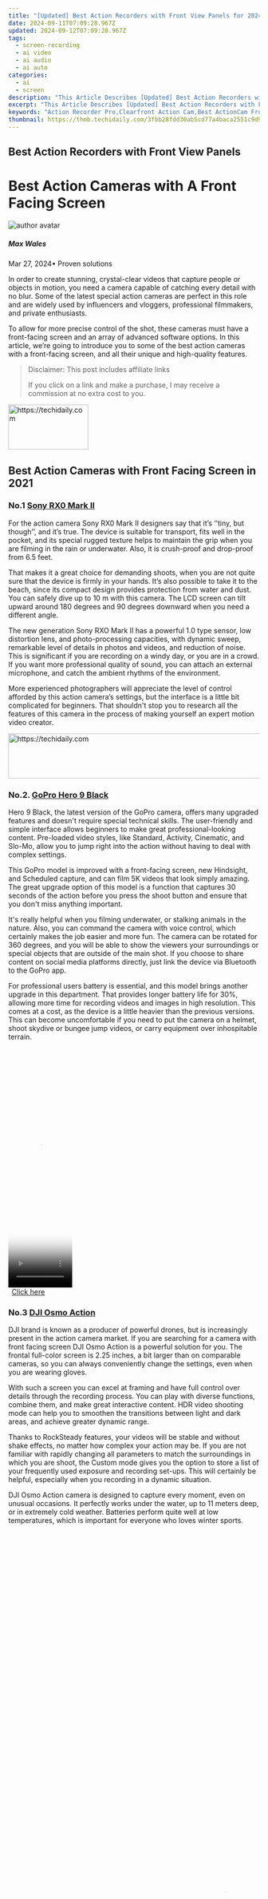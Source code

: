 ```yaml
---
title: "[Updated] Best Action Recorders with Front View Panels for 2024"
date: 2024-09-11T07:09:28.967Z
updated: 2024-09-12T07:09:28.967Z
tags: 
  - screen-recording
  - ai video
  - ai audio
  - ai auto
categories: 
  - ai
  - screen
description: "This Article Describes [Updated] Best Action Recorders with Front View Panels for 2024"
excerpt: "This Article Describes [Updated] Best Action Recorders with Front View Panels for 2024"
keywords: "Action Recorder Pro,Clearfront Action Cam,Best ActionCam FrontView,TopAction Videopanel,UltimateAction HDRecorder,SuperView Action Cam,OptimalFront ActionCam"
thumbnail: https://thmb.techidaily.com/3fbb28fdd30ab5cd77a4baca2551c9d92b27e18215ac7c02404eb389cacb68b2.jpg
---
```


## Best Action Recorders with Front View Panels

# Best Action Cameras with A Front Facing Screen

![author avatar](https://images.wondershare.com/filmora/article-images/max-wales-author.jpg)

##### Max Wales

 Mar 27, 2024• Proven solutions

In order to create stunning, crystal-clear videos that capture people or objects in motion, you need a camera capable of catching every detail with no blur. Some of the latest special action cameras are perfect in this role and are widely used by influencers and vloggers, professional filmmakers, and private enthusiasts.

To allow for more precise control of the shot, these cameras must have a front-facing screen and an array of advanced software options. In this article, we’re going to introduce you to some of the best action cameras with a front-facing screen, and all their unique and high-quality features.


>  Disclaimer: This post includes affiliate links
>
>  If you click on a link and make a purchase, I may receive a commission at no extra cost to you.
>







<!-- affiliate ads begin -->
<a href="https://aligracehair.sjv.io/c/5597632/2135352/19272" target="_top" id="2135352">
  <img src="//a.impactradius-go.com/display-ad/19272-2135352" border="0" alt="https://techidaily.com" width="160" height="90"/>
</a>
<img height="0" width="0" src="https://aligracehair.sjv.io/i/5597632/2135352/19272" style="position:absolute;visibility:hidden;" border="0" />
<!-- affiliate ads end -->




## Best Action Cameras with Front Facing Screen in 2021

### No.1 [Sony RX0 Mark II](https://www.sony.com/za/electronics/cyber-shot-compact-cameras/dsc-rx0m2)

For the action camera Sony RX0 Mark II designers say that it’s ‘’tiny, but though’’, and it’s true. The device is suitable for transport, fits well in the pocket, and its special rugged texture helps to maintain the grip when you are filming in the rain or underwater. Also, it is crush-proof and drop-proof from 6.5 feet.

That makes it a great choice for demanding shoots, when you are not quite sure that the device is firmly in your hands. It’s also possible to take it to the beach, since its compact design provides protection from water and dust. You can safely dive up to 10 m with this camera. The LCD screen can tilt upward around 180 degrees and 90 degrees downward when you need a different angle.

The new generation Sony RXO Mark II has a powerful 1.0 type sensor, low distortion lens, and photo-processing capacities, with dynamic sweep, remarkable level of details in photos and videos, and reduction of noise. This is significant if you are recording on a windy day, or you are in a crowd. If you want more professional quality of sound, you can attach an external microphone, and catch the ambient rhythms of the environment.

More experienced photographers will appreciate the level of control afforded by this action camera’s settings, but the interface is a little bit complicated for beginners. That shouldn't stop you to research all the features of this camera in the process of making yourself an expert motion video creator.





<!-- affiliate ads begin -->
<a href="https://unicoeye.pxf.io/c/5597632/2134495/18498" target="_top" id="2134495">
  <img src="//a.impactradius-go.com/display-ad/18498-2134495" border="0" alt="https://techidaily.com" width="728" height="90"/>
</a>
<img height="0" width="0" src="https://unicoeye.pxf.io/i/5597632/2134495/18498" style="position:absolute;visibility:hidden;" border="0" />
<!-- affiliate ads end -->




### No.2\. [GoPro Hero 9 Black](https://gopro.com/en/us/shop/cameras/hero9-black/CHDHX-901-master.html)

Hero 9 Black, the latest version of the GoPro camera, offers many upgraded features and doesn't require special technical skills. The user-friendly and simple interface allows beginners to make great professional-looking content. Pre-loaded video styles, like Standard, Activity, Cinematic, and Slo-Mo, allow you to jump right into the action without having to deal with complex settings.

This GoPro model is improved with a front-facing screen, new Hindsight, and Scheduled capture, and can film 5K videos that look simply amazing. The great upgrade option of this model is a function that captures 30 seconds of the action before you press the shoot button and ensure that you don't miss anything important.

It's really helpful when you filming underwater, or stalking animals in the nature. Also, you can command the camera with voice control, which certainly makes the job easier and more fun. The camera can be rotated for 360 degrees, and you will be able to show the viewers your surroundings or special objects that are outside of the main shot. If you choose to share content on social media platforms directly, just link the device via Bluetooth to the GoPro app.

For professional users battery is essential, and this model brings another upgrade in this department. That provides longer battery life for 30%, allowing more time for recording videos and images in high resolution. This comes at a cost, as the device is a little heavier than the previous versions. This can become uncomfortable if you need to put the camera on a helmet, shoot skydive or bungee jump videos, or carry equipment over inhospitable terrain.





<!-- affiliate ads begin -->
<span id="1975555">
					<video width="128" height="480" style="cursor:pointer"
           poster="//a.impactradius-go.com/display-clicktoplayimage/1975555.png"
           onclick="if(!this.playClicked){this.play();this.setAttribute('controls',true);this.playClicked=true;}">
	   <source src="//a.impactradius-go.com/display-ad/22993-1975555">
	   <img src="//a.impactradius-go.com/display-clicktoplayimage/1975555.png" style="border: none; height: 100%; width: 100%; object-fit: contain">
	</video>
	<div style="width:80px;text-align:center"><a href="javascript:window.open(decodeURIComponent('https%3A%2F%2Fhomestyler.sjv.io%2Fc%2F5597632%2F1975555%2F22993'), '_blank');void(0);">Click here</a></div>
</span>
<img height="0" width="0" src="https://imp.pxf.io/i/5597632/1975555/22993" style="position:absolute;visibility:hidden;" border="0" />
<!-- affiliate ads end -->




### No.3 [DJI Osmo Action](https://www.dji.com/pl/osmo-action)

DJI brand is known as a producer of powerful drones, but is increasingly present in the action camera market. If you are searching for a camera with front facing screen DJI Osmo Action is a powerful solution for you. The frontal full-color screen is 2.25 inches, a bit larger than on comparable cameras, so you can always conveniently change the settings, even when you are wearing gloves.

With such a screen you can excel at framing and have full control over details through the recording process. You can play with diverse functions, combine them, and make great interactive content. HDR video shooting mode can help you to smoothen the transitions between light and dark areas, and achieve greater dynamic range.

Thanks to RockSteady features, your videos will be stable and without shake effects, no matter how complex your action may be. If you are not familiar with rapidly changing all parameters to match the surroundings in which you are shoot, the Custom mode gives you the option to store a list of your frequently used exposure and recording set-ups. This will certainly be helpful, especially when you recording in a dynamic situation.

DJI Osmo Action camera is designed to capture every moment, even on unusual occasions. It perfectly works under the water, up to 11 meters deep, or in extremely cold weather. Batteries perform quite well at low temperatures, which is important for everyone who loves winter sports.





<!-- affiliate ads begin -->
<span id="2135471">
					<video width="864" height="1536" style="cursor:pointer"
           poster="//a.impactradius-go.com/display-clicktoplayimage/2135471.png"
           onclick="if(!this.playClicked){this.play();this.setAttribute('controls',true);this.playClicked=true;}">
	   <source src="//a.impactradius-go.com/display-ad/18498-2135471">
	   <img src="//a.impactradius-go.com/display-clicktoplayimage/2135471.png" style="border: none; height: 100%; width: 100%; object-fit: contain">
	</video>
	<div style="width:540px;text-align:center"><a href="javascript:window.open(decodeURIComponent('https%3A%2F%2Funicoeye.pxf.io%2Fc%2F5597632%2F2135471%2F18498'), '_blank');void(0);">Click here</a></div>
</span>
<img height="0" width="0" src="https://imp.pxf.io/i/5597632/2135471/18498" style="position:absolute;visibility:hidden;" border="0" />
<!-- affiliate ads end -->




### No.4 [Akaso Brave 7 LE Dual Screen Action Camera](https://www.akasotech.com/product/brave-7-le)

Action cameras with dual front-facing screens provide some unique opportunities for dynamic filmmaking, vlogging, or live streaming. The improved features of the Akaso Brave 7 LE empower you to create technically excellent content, including 4k videos at 30fps.

You can manually choose between several resolutions and frame rates, and make appropriate combinations depending on your need. Likewise, for complementary recording, there is an option to select different zoom settings, combine fast and slow-motion within the same shot, or shoot looping and time-lapse videos.

For users who prefer to record their sports activities on the water, or maybe a romantic day in the rainy season, it’s significant to know that this device is waterproof. When it’s not in use, the camera can be additionally protected by storing it in the waterproof case that comes with a part of the Akaso Brave 7 LE package.

Akaso Brave 7 LE gives you more freedom in every aspect of recording your adventures. You can use Remote Control, which is supported by Wi-Fi, and easily take control of the scene from a distance. Through the official app, you can steam your videos on Instagram and other social networks without having to download it to your computer first.





<!-- affiliate ads begin -->
<a href="https://appsumo.8odi.net/c/5597632/2123749/7443" target="_top" id="2123749">
  <img src="//a.impactradius-go.com/display-ad/7443-2123749" border="0" alt="https://techidaily.com" width="728" height="90"/>
</a>
<img height="0" width="0" src="https://appsumo.8odi.net/i/5597632/2123749/7443" style="position:absolute;visibility:hidden;" border="0" />
<!-- affiliate ads end -->




### No.5 [Insta360 One R](https://www.insta360.com/de/product/insta360-oner%5Ftwin-edition)

The creative process can be exciting, unless you have to deal with limitations of your equipment. With Insta360 One R action camera you will feel totally in control in every stage, from recording of raw footage to editing and post-production, as recording in 360 gives you many possibilities. This camera comes with several integrated options that allow very precise handling of light and color.

For instance, when you activate Starlapse mode the exposure automatically adjusts to capture all the changing colors of the sky at night, while in AquaVision you get various shades of underwater objects. It’s very simple to overlay videos with data, and speed, route, direction, and other interesting details relevant for understanding the action sequence. Without any effort, every photo or video will look as if it comes out of a Hollywood studio.

One of the most representative features is the invisible selfie stick, which allows you to film from third-person perspectives while you using the Dual-Lens 360 mode. This basically allows the camera to act as a drone, so you can capture some really interesting angles.

Insta360 One R is waterproof and designed for filming in any weather. It can perfectly work underwater, up to depths of 5 meters. If you use the additional Dive Case, you will keep the camera even better protected, and be able to document your underwater adventures with stunning resolution and crystal-clear action scenes.

**Conclusion**

The latest generation of action cameras with front-facing screen brings some previously unseen capacities to the table. Even people who are not professional videographers can create some truly amazing works with any of the cameras described in this article.

Each of them has specific strengths and weaknesses, so you should carefully analyze their specifications and user reviews before you decide which of those beautiful machines to get. As soon as you try filming with your new toy, you’ll understand why having a top-tier action camera is so important.

| Spec.            | Sony RXO Mark II | GoPro Hero 9 Black | DJI Osmo Action | Akaso Brave 7 | Insta360 One R |
| ---------------- | ---------------- | ------------------ | --------------- | ------------- | -------------- |
| Weight           | 110g             | 158g               | 124g            | 61g           | 121g           |
| Waterproof       | 10m              | 10m                | 11m             | 1m            | 5m             |
| 5K Video         | No               | 30fps              | No              | No            | No             |
| 4K Video         | 30fps            | 60fps              | 60fps           | 30fps         | 60fps          |
| 1080p Video      | 960fps/1000fps   | 240fps             | 240fps          | 60/30fps      | 200fps         |
| Still Resolution | 15.3MP           | 20MP               | 12MP            | 20MP          | 12MP           |
| Battery Life     | 35minutes-1 hour | 1-3 hours          | 1-2.25 hours    | 1.5 hours     | 70 minutes     |

![author avatar](https://images.wondershare.com/filmora/article-images/max-wales-author.jpg)





<!-- affiliate ads begin -->
<a href="https://aligracehair.sjv.io/c/5597632/2135373/19272" target="_top" id="2135373">
  <img src="//a.impactradius-go.com/display-ad/19272-2135373" border="0" alt="https://techidaily.com" width="392" height="72"/>
</a>
<img height="0" width="0" src="https://aligracehair.sjv.io/i/5597632/2135373/19272" style="position:absolute;visibility:hidden;" border="0" />
<!-- affiliate ads end -->




Max Wales

Max Wales is a writer and a lover of all things video.

Follow @Max Wales


<ins class="adsbygoogle"
     style="display:block"
     data-ad-format="autorelaxed"
     data-ad-client="ca-pub-7571918770474297"
     data-ad-slot="1223367746"></ins>



<ins class="adsbygoogle"
     style="display:block"
     data-ad-client="ca-pub-7571918770474297"
     data-ad-slot="8358498916"
     data-ad-format="auto"
     data-full-width-responsive="true"></ins>






<span class="atpl-alsoreadstyle">Also read:</span>
<div><ul>
<li><a href="https://vimeo-videos.techidaily.com/new-10-best-online-vimeo-video-downloaders-for-2024/"><u>[New] 10 Best Online Vimeo Video Downloaders for 2024</u></a></li>
<li><a href="https://extra-hints.techidaily.com/new-crafting-captivating-windows-11-visual-themes/"><u>[New] Crafting Captivating Windows 11 Visual Themes</u></a></li>
<li><a href="https://snapchat-videos.techidaily.com/new-elevate-your-snap-game-15-strategies-for-social-success/"><u>[New] Elevate Your Snap Game 15 Strategies for Social Success</u></a></li>
<li><a href="https://fox-boxes.techidaily.com/new-enhancing-film-aesthetics-with-luts-technology-for-2024/"><u>[New] Enhancing Film Aesthetics with Luts Technology for 2024</u></a></li>
<li><a href="https://fox-boxes.techidaily.com/new-in-2024-from-basic-players-to-gamers-paradise-the-kinemaster-android-experience/"><u>[New] In 2024, From Basic Players to Gamers' Paradise The KineMaster Android Experience</u></a></li>
<li><a href="https://fox-boxes.techidaily.com/new-in-2024-humorous-hits-lifetime-access-to-memes/"><u>[New] In 2024, Humorous Hits Lifetime Access to Memes</u></a></li>
<li><a href="https://fox-boxes.techidaily.com/new-in-2024-mastering-time-stamps-on-youtube-videos/"><u>[New] In 2024, Mastering Time Stamps on YouTube Videos</u></a></li>
<li><a href="https://instagram-videos.techidaily.com/new-in-2024-perfecting-instagram-the-art-of-caption-placement/"><u>[New] In 2024, Perfecting Instagram The Art of Caption Placement</u></a></li>
<li><a href="https://fox-boxes.techidaily.com/new-in-2024-unleash-full-potential-in-yi-4k-recording/"><u>[New] In 2024, Unleash Full Potential in YI 4K Recording</u></a></li>
<li><a href="https://fox-boxes.techidaily.com/new-pajama-plots-performed-a-critical-study-of-bedtime-storytelling-vids/"><u>[New] Pajama Plots Performed A Critical Study of Bedtime Storytelling Vids</u></a></li>
<li><a href="https://extra-skills.techidaily.com/new-pro-level-webcams-the-ultimate-choice-for-your-podcasts/"><u>[New] Pro Level Webcams The Ultimate Choice for Your Podcasts</u></a></li>
<li><a href="https://fox-boxes.techidaily.com/new-screen-ready-images-opting-for-srgb/"><u>[New] Screen Ready Images Opting for Srgb</u></a></li>
<li><a href="https://fox-boxes.techidaily.com/new-snicker-schematics-androids-with-sarcasm-for-2024/"><u>[New] Snicker Schematics Androids with Sarcasm for 2024</u></a></li>
<li><a href="https://fox-boxes.techidaily.com/new-the-calming-chorus-proven-voices-aid-sleep/"><u>[New] The Calming Chorus Proven Voices Aid Sleep</u></a></li>
<li><a href="https://fox-boxes.techidaily.com/new-the-painters-touch-mastering-color-artistry/"><u>[New] The Painter's Touch Mastering Color Artistry</u></a></li>
<li><a href="https://fox-boxes.techidaily.com/new-the-ultimate-image-editor-repertoire-for-text-addition/"><u>[New] The Ultimate Image Editor Repertoire for Text Addition</u></a></li>
<li><a href="https://fox-boxes.techidaily.com/new-top-15-youtube-originals-premium-unboxing-sessions-for-2024/"><u>[New] Top 15 YouTube Originals Premium Unboxing Sessions for 2024</u></a></li>
<li><a href="https://program-issues.techidaily.com/solved-cod-modern-warfare-keeps-crashing/"><u>[SOLVED] COD: Modern Warfare Keeps Crashing</u></a></li>
<li><a href="https://fox-boxes.techidaily.com/updated-2024-approved-conquering-peaks-and-valleys-comparing-the-mightiest-gopros-b-and-sessions/"><u>[Updated] 2024 Approved Conquering Peaks and Valleys Comparing the Mightiest GoPros, B & Sessions</u></a></li>
<li><a href="https://fox-boxes.techidaily.com/updated-2024-approved-elevating-visual-clarity-uncovering-iphone-xs-precision-camera/"><u>[Updated] 2024 Approved Elevating Visual Clarity Uncovering iPhone X’s Precision Camera</u></a></li>
<li><a href="https://screen-video-capture.techidaily.com/updated-2024-approved-enhancing-presentations-incorporating-snap-features-on-meet/"><u>[Updated] 2024 Approved Enhancing Presentations Incorporating Snap Features on Meet</u></a></li>
<li><a href="https://vp-tips.techidaily.com/updated-2024-approved-perfect-your-iphone-videographyphoto-expertise-with-add-ons/"><u>[Updated] 2024 Approved Perfect Your iPhone Videography/Photo Expertise With Add-Ons</u></a></li>
<li><a href="https://youtube-sure.techidaily.com/ed-2024-approved-premier-composer-of-media-experience/"><u>[Updated] 2024 Approved Premier Composer of Media Experience</u></a></li>
<li><a href="https://fox-boxes.techidaily.com/updated-download-powerhouse-top-free-quick-vids-extraction-for-pinterest-for-2024/"><u>[Updated] Download Powerhouse Top Free, Quick Vids Extraction for Pinterest for 2024</u></a></li>
<li><a href="https://fox-boxes.techidaily.com/updated-in-2024-innovative-techniques-for-superior-canva-visuals/"><u>[Updated] In 2024, Innovative Techniques for Superior Canva Visuals</u></a></li>
<li><a href="https://fox-boxes.techidaily.com/updated-in-2024-mastering-in-video-narrations-a-step-by-step-guide/"><u>[Updated] In 2024, Mastering In-Video Narrations A Step-by-Step Guide</u></a></li>
<li><a href="https://twitter-videos.techidaily.com/updated-in-2024-no-hassle-sending-tweeted-videos-to-whatsapp/"><u>[Updated] In 2024, No Hassle Sending Tweeted Videos to WhatsApp</u></a></li>
<li><a href="https://fox-boxes.techidaily.com/updated-in-2024-understanding-consumer-behavior-a-guide-for-market-researchers/"><u>[Updated] In 2024, Understanding Consumer Behavior A Guide for Market Researchers</u></a></li>
<li><a href="https://tiktok-video-recordings.techidaily.com/updated-key-10-tiktok-filter-techniques-for-memorable-videos/"><u>[Updated] Key 10 TikTok Filter Techniques For Memorable Videos</u></a></li>
<li><a href="https://fox-boxes.techidaily.com/updated-mythos-makers-mecca-prime-pantheon-seven/"><u>[Updated] Mythos Makers’ Mecca - Prime Pantheon Seven</u></a></li>
<li><a href="https://fox-boxes.techidaily.com/updated-personal-drones-that-track-and-follow-you/"><u>[Updated] Personal Drones that Track and Follow You</u></a></li>
<li><a href="https://fox-boxes.techidaily.com/updated-proven-strategies-for-premium-picture-acquisition-gratis/"><u>[Updated] Proven Strategies for Premium Picture Acquisition Gratis</u></a></li>
<li><a href="https://fox-boxes.techidaily.com/updated-scour-these-top-12-sites-for-stock-photos-at-zero-cost/"><u>[Updated] Scour These Top 12 Sites for Stock Photos at Zero Cost</u></a></li>
<li><a href="https://screen-sharing-recording.techidaily.com/updated-top-windows-8-tools-for-flawless-display-captures/"><u>[Updated] Top Windows 8 Tools for Flawless Display Captures</u></a></li>
<li><a href="https://fox-boxes.techidaily.com/updated-top-tier-business-data-haven-selection/"><u>[Updated] Top-Tier Business Data Haven Selection</u></a></li>
<li><a href="https://article-files.techidaily.com/aviation-tech-syma-x8cs-capabilities/"><u>Aviation Tech Syma X8C's Capabilities</u></a></li>
<li><a href="https://fox-boxes.techidaily.com/elevate-design-15-must-have-plugins-for-after-effects-for-2024/"><u>Elevate Design 15 Must-Have Plugins for After Effects for 2024</u></a></li>
<li><a href="https://tech-renaissance.techidaily.com/how-to-cast-a-windows-desktop-to-a-tv-with-chromecast/"><u>How to Cast a Windows Desktop to a TV With Chromecast</u></a></li>
<li><a href="https://win-howtos.techidaily.com/how-to-successfully-print-a-pdf-expert-advice-and-tricks/"><u>How to Successfully Print a PDF: Expert Advice and Tricks</u></a></li>
<li><a href="https://techidaily.com/how-to-update-or-downgrade-apple-iphone-15-pro-drfone-by-drfone-ios-system-repair-ios-system-repair/"><u>How To Update or Downgrade Apple iPhone 15 Pro? | Dr.fone</u></a></li>
<li><a href="https://review-topics.techidaily.com/in-2024-fixing-foneazy-mockgo-not-working-on-infinix-note-30i-drfone-by-drfone-virtual-android/"><u>In 2024, Fixing Foneazy MockGo Not Working On Infinix Note 30i | Dr.fone</u></a></li>
<li><a href="https://bypass-frp.techidaily.com/in-2024-latest-guide-how-to-bypass-vivo-v30-pro-frp-without-computer-by-drfone-android/"><u>In 2024, Latest Guide How To Bypass Vivo V30 Pro FRP Without Computer</u></a></li>
<li><a href="https://youtube-sure.techidaily.com/24-see-it-all-your-free-selection-of-50-youtube-banners/"><u>In 2024, See It All - Your Free Selection of 50 YouTube Banners!</u></a></li>
<li><a href="https://phone-solutions.techidaily.com/in-2024-thinking-about-changing-your-netflix-region-without-a-vpn-on-vivo-y02t-drfone-by-drfone-virtual-android/"><u>In 2024, Thinking About Changing Your Netflix Region Without a VPN On Vivo Y02T? | Dr.fone</u></a></li>
<li><a href="https://win-answers.techidaily.com/mount-and-blade-2-bannerlord-stability-issues-corrected-solutions-inside/"><u>Mount & Blade 2: Bannerlord Stability Issues Corrected - Solutions Inside</u></a></li>
<li><a href="https://ai-vdieo-software.techidaily.com/new-elevate-your-brand-with-free-animated-logos-top-creators-and-tips/"><u>New Elevate Your Brand with Free Animated Logos Top Creators and Tips</u></a></li>
<li><a href="https://fox-boxes.techidaily.com/perfecting-the-introduction-writing-impressive-summaries-for-2024/"><u>Perfecting the Introduction Writing Impressive Summaries for 2024</u></a></li>
<li><a href="https://fox-boxes.techidaily.com/pinnacle-of-picture-perfection-10-screens-for-2024/"><u>Pinnacle of Picture Perfection – #10 Screens for 2024</u></a></li>
<li><a href="https://fox-boxes.techidaily.com/prophotomaster-the-ai-enhanced-editing-edge-for-2024/"><u>ProPhotoMaster The AI-Enhanced Editing Edge for 2024</u></a></li>
<li><a href="https://win11.techidaily.com/reactivate-windows-file-explorer-efficiently/"><u>Reactivate Windows File Explorer Efficiently</u></a></li>
<li><a href="https://extra-resources.techidaily.com/select-best-dvd-software-for-sierra-mac-users/"><u>Select Best Dvd Software for Sierra Mac Users</u></a></li>
<li><a href="https://sound-issues.techidaily.com/solve-the-silent-problem-restarting-mic-functionality-in-microsoft-teams-across-windows-platforms/"><u>Solve the Silent Problem: Restarting Mic Functionality in Microsoft Teams Across Windows Platforms</u></a></li>
<li><a href="https://buynow-reviews.techidaily.com/the-ultimate-sonos-roam-guide-for-on-the-go-listening/"><u>The Ultimate Sonos Roam Guide for On-the-Go Listening</u></a></li>
<li><a href="https://fox-boxes.techidaily.com/transform-moments-with-these-premium-screenshot-and-video-editing-apps/"><u>Transform Moments with These Premium Screenshot & Video Editing Apps</u></a></li>
<li><a href="https://fox-boxes.techidaily.com/unboxing-t5s-capability-as-a-sports-recorder-for-2024/"><u>Unboxing T5's Capability as a Sports Recorder for 2024</u></a></li>
<li><a href="https://fox-boxes.techidaily.com/unlocking-sound-with-pazera-a-2024-audio-extractor-review/"><u>Unlocking Sound with Pazera A 2024 Audio Extractor Review</u></a></li>
<li><a href="https://fox-boxes.techidaily.com/video-playback-time-estimate-a-20mb-file-size-for-2024/"><u>Video Playback Time Estimate A 20MB File Size for 2024</u></a></li>
</ul></div>




